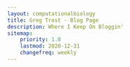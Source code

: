 ```yaml
---
layout: computationalbiology
title: Greg Trost - Blog Page
description: Where I Keep On Bloggin'
sitemap:
    priority: 1.0
    lastmod: 2020-12-31
    changefreq: weekly
---
```

